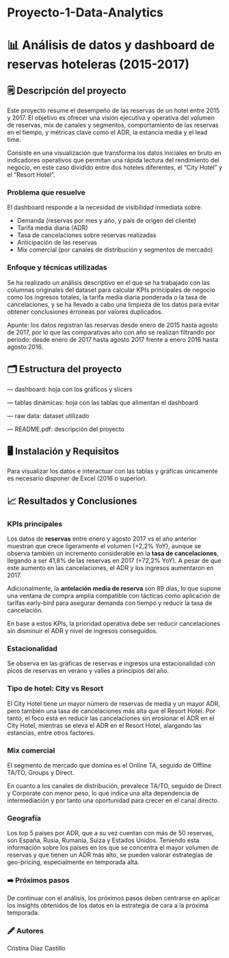 # Proyecto-1-Data-Analytics
# 📊 Análisis de datos y dashboard de reservas hoteleras (2015-2017)

## 🗒️ Descripción del proyecto

Este proyecto resume el desempeño de las reservas de un hotel entre 2015 y 2017. El objetivo es ofrecer una visión ejecutiva y operativa del volumen de reservas, mix de canales y segmentos, comportamiento de las reservas en el tiempo, y métricas clave como el ADR, la estancia media y el lead time.

Consiste en una visualización que transforma los datos iniciales en bruto en indicadores operativos que permitan una rápida lectura del rendimiento del negocio, en este caso dividido entre dos hoteles diferentes, el “City Hotel” y el “Resort Hotel”.

### Problema que resuelve

El dashboard responde a la necesidad de visibilidad inmediata sobre:

- Demanda (reservas por mes y año, y país de origen del cliente)
- Tarifa media diaria (ADR)
- Tasa de cancelaciones sobre reservas realizadas
- Anticipación de las reservas
- Mix comercial (por canales de distribución y segmentos de mercado)

### Enfoque y técnicas utilizadas

Se ha realizado un análisis descriptivo en el que se ha trabajado con las columnas originales del dataset para calcular KPIs principales de negocio como los ingresos totales, la tarifa media diaria ponderada o la tasa de cancelaciones, y se ha llevado a cabo una limpieza de los datos para evitar obtener conclusiones érroneas por valores duplicados.

Apunte: los datos registran las reservas desde enero de 2015 hasta agosto de 2017, por lo que las comparativas año con año se realizan filtrando por periodo: desde enero de 2017 hasta agosto 2017 frente a enero 2016 hasta agosto 2016.

## 🗂️ Estructura del proyecto

— dashboard: hoja con los gráficos y slicers

— tablas dinámicas: hoja con las tablas que alimentan el dashboard

— raw data: dataset utilizado 

— README.pdf: descripción del proyecto

## 🖥️ Instalación y Requisitos

Para visualizar los datos e interactuar con las tablas y gráficas únicamente es necesario disponer de Excel (2016 o superior).

## 📈 Resultados y Conclusiones

### KPIs principales

Los datos de **reservas** entre enero y agosto 2017 vs el año anterior muestran que crece ligeramente el volumen (+2,2% YoY), aunque se observa también un incremento considerable en la **tasa de cancelaciones**, llegando a ser 41,8% de las reservas en 2017 (+72,2% YoY). A pesar de que este aumento en las cancelaciones, el ADR y los ingresos aumentaron en 2017. 

Adicionalmente, la **antelación media de reserva** son 89 días, lo que supone una ventana de compra amplia compatible con tácticas como aplicación de tarifas early-bird para asegurar demanda con tiempo y reducir la tasa de cancelación.

En base a estos KPIs, la prioridad operativa debe ser reducir cancelaciones sin disminuir el ADR y nivel de ingresos conseguidos.

### Estacionalidad

Se observa en las gráficas de reservas e ingresos una estacionalidad con picos de reservas en verano y valles a principios del año. 

### Tipo de hotel: City vs Resort

El City Hotel tiene un mayor número de reservas de media y un mayor ADR, pero también una tasa de cancelaciones más alta que el Resort Hotel. Por tanto, el foco está en reducir las cancelaciones sin erosionar el ADR en el City Hotel, mientras se eleva el ADR en el Resort Hotel, alargando las estancias, entre otros factores.

### Mix comercial

El segmento de mercado que domina es el Online TA, seguido de Offline TA/TO, Groups y Direct.

En cuanto a los canales de distribución, prevalece TA/TO, seguido de Direct y Corporate con menor peso, lo que indica una alta dependencia de intermediación y por tanto una oportunidad para crecer en el canal directo.

### Geografía

Los top 5 países por ADR, que a su vez cuentan con más de 50 reservas, son España, Rusia, Rumanía, Suiza y Estados Unidos. Teniendo esta información sobre los países en los que se concentra el mayor volumen de reservas y que tienen un ADR más alto, se pueden valorar estrategias de geo-pricing, especialmente en temporada alta.

### ➡️ Próximos pasos

De continuar con el análisis, los próximos pasos deben centrarse en aplicar los insights obtenidos de los datos en la estrategia de cara a la próxima temporada.

### 🖋️ Autores

Cristina Díaz Castillo

